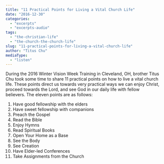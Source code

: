 ```yaml
---
title: "11 Practical Points for Living a Vital Church Life"
date: "2016-12-30"
categories: 
  - "excerpts"
  - "excerpts-audio"
tags: 
  - "the-christian-life"
  - "the-church-the-church-life"
slug: "11-practical-points-for-living-a-vital-church-life"
author: "Titus Chu"
mediaType: 
  - "listen"
---
```


During the 2016 Winter Vision Week Training in Cleveland, OH, brother Titus Chu took some time to share 11 practical points on how to live a vital church life. These points direct us towards very practical ways we can enjoy Christ, proceed towards the Lord, and see God in our daily life with fellow believers. The eleven points are as follows:

1. Have good fellowship with the elders
2. Have sweet fellowship with companions
3. Preach the Gospel
4. Read the Bible
5. Enjoy Hymns
6. Read Spiritual Books
7. Open Your Home as a Base
8. See the Body
9. See Creation
10. Have Elder-led Conferences
11. Take Assignments from the Church
